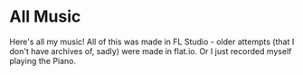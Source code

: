 # All Music

Here's all my music! All of this was made in FL Studio - older attempts (that I don't have archives of, sadly) were made in flat.io. Or I just recorded myself playing the Piano.